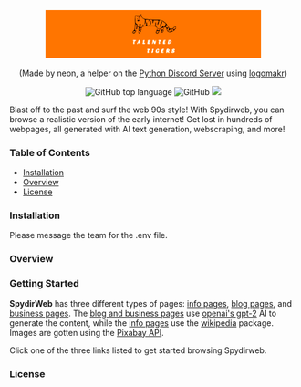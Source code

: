 <p align="center">
<a href="#" >
    <img src="banner.png" alt="LogoMakr_5RDTOc" width=75%>
</a>
</p>

<p align="center">
(Made by neon, a helper on the <a href="https://pythondiscord.com/">Python Discord Server</a> using <a href="https://logomakrcom">logomakr</a>)
</p>

<p align="center">
    <img alt="GitHub top language" src="https://img.shields.io/github/languages/top/thaniel-c/summer-code-jam-2020">
    <img alt="GitHub" src="https://img.shields.io/github/license/thaniel-c/summer-code-jam-2020?color=%23009dff%20">
    <a href="https://discord.gg/python">
        <img src="https://img.shields.io/static/v1?label=Python%20Discord&logo=discord&message=%3E80k%20members&color=%237289DA&logoColor=white">
    </a>
</p>

Blast off to the past and surf the web 90s style! With Spydirweb, you can browse a realistic version of the early internet! Get lost in hundreds of webpages, all generated with AI text generation, webscraping, and more! 

### Table of Contents
  * [Installation](#installation)
  * [Overview](#overview)
  * [License](#license)

### Installation

Please message the team for the .env file.

### Overview
### Getting Started ###

**SpydirWeb** has three different types of pages: [info pages](#info-pages), [blog pages](#blog-and-business-pages), and [business pages](#blog-and-business-pages).
The [blog and business pages](#blog-and-business-pages) use [openai's gpt-2](https://github.com/openai/gpt-2) AI to generate the content, while the [info pages](#info-pages) use the [wikipedia](https://pypi.org/project/wikipedia/) package. Images are gotten using the [Pixabay API](https://pixabay.com/api/docs/).

Click one of the three links listed to get started browsing Spydirweb.
 
### License

